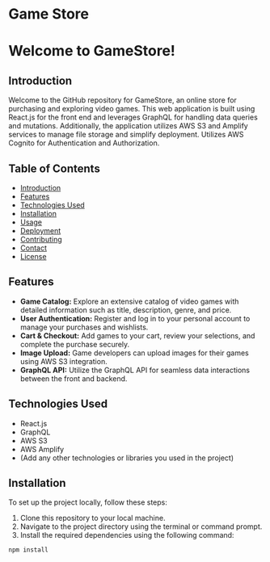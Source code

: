 # Game Store

# Welcome to GameStore!

## Introduction

Welcome to the GitHub repository for GameStore, an online store for purchasing and exploring video games. This web application is built using React.js for the front end and leverages GraphQL for handling data queries and mutations. Additionally, the application utilizes AWS S3 and Amplify services to manage file storage and simplify deployment. Utilizes AWS Cognito for Authentication and Authorization. 

## Table of Contents

- [Introduction](#introduction)
- [Features](#features)
- [Technologies Used](#technologies-used)
- [Installation](#installation)
- [Usage](#usage)
- [Deployment](#deployment)
- [Contributing](#contributing)
- [Contact](#contact)
- [License](#license)

## Features

- **Game Catalog:** Explore an extensive catalog of video games with detailed information such as title, description, genre, and price.
- **User Authentication:** Register and log in to your personal account to manage your purchases and wishlists.
- **Cart & Checkout:** Add games to your cart, review your selections, and complete the purchase securely.
- **Image Upload:** Game developers can upload images for their games using AWS S3 integration.
- **GraphQL API:** Utilize the GraphQL API for seamless data interactions between the front and backend.

## Technologies Used

- React.js
- GraphQL
- AWS S3
- AWS Amplify
- (Add any other technologies or libraries you used in the project)

## Installation

To set up the project locally, follow these steps:

1. Clone this repository to your local machine.
2. Navigate to the project directory using the terminal or command prompt.
3. Install the required dependencies using the following command:

```bash
npm install

